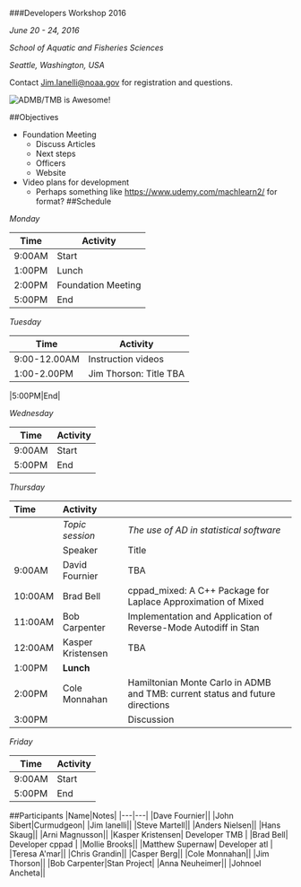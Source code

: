 ###Developers Workshop 2016

*June 20 - 24, 2016*

*School of Aquatic and Fisheries Sciences*

*Seattle, Washington, USA*

Contact Jim.Ianelli@noaa.gov for registration and questions.

![ADMB/TMB is Awesome!](http://cdn.collider.com/wp-content/uploads/2015/04/star-wars-7-force-awakens-r2d2-bb8-600x600.jpeg "jpeg")

##Objectives
* Foundation Meeting
  - Discuss Articles
  - Next steps
  - Officers
  - Website
* Video plans for development
  - Perhaps something like https://www.udemy.com/machlearn2/ for format?
##Schedule

_Monday_

|Time|Activity|
|---|---|
|9:00AM|Start|
|1:00PM|Lunch|
|2:00PM|Foundation Meeting|
|5:00PM|End|

_Tuesday_

|Time|Activity|
|---|---|
|9:00-12.00AM|Instruction videos|
|1:00-2.00PM|Jim Thorson: Title TBA|

|5:00PM|End|

_Wednesday_

|Time|Activity|
|---|---|
|9:00AM|Start|
|5:00PM|End|

_Thursday_

|Time| Activity  ||
|:---|:-----------|:--------------------------------------------|
|| *Topic session* | *The use of AD in statistical software*  | 
||Speaker|Title|
|9:00AM|David Fournier |TBA|
|10:00AM|Brad Bell|cppad_mixed: A C++ Package for Laplace Approximation of Mixed |
|11:00AM|Bob Carpenter|Implementation and Application of Reverse-Mode Autodiff in Stan|
|12:00AM|Kasper Kristensen |TBA|
|1:00PM| **Lunch** ||
|2:00PM|Cole Monnahan|Hamiltonian Monte Carlo in ADMB and TMB: current status and future directions|
|3:00PM||Discussion|


_Friday_

|Time|Activity|
|---|---|
|9:00AM|Start|
|5:00PM|End|


##Participants
|Name|Notes|
|---|---|
|Dave Fournier||
|John Sibert|Curmudgeon|
|Jim Ianelli||
|Steve Martell||
|Anders Nielsen||
|Hans Skaug||
|Arni Magnusson||
|Kasper Kristensen| Developer TMB | 
|Brad Bell| Developer cppad |
|Mollie Brooks||
|Matthew Supernaw| Developer atl |
|Teresa A'mar||
|Chris Grandin||
|Casper Berg||
|Cole Monnahan||
|Jim Thorson||
|Bob Carpenter|Stan Project|
|Anna Neuheimer||
|Johnoel Ancheta||
